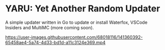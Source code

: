 # YARU: Yet Another Random Updater
A simple updater written in Go to update or install Waterfox, VSCode Insiders and MultiMC (more coming soon).


https://user-images.githubusercontent.com/68018116/141360392-65458ae4-5a74-4d33-bd1d-a11c3124e369.mp4

